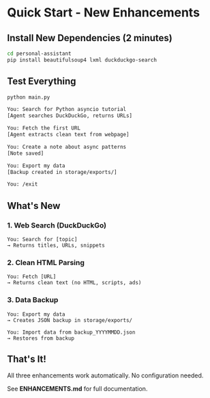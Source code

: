 # Quick Start - New Enhancements

## Install New Dependencies (2 minutes)

```bash
cd personal-assistant
pip install beautifulsoup4 lxml duckduckgo-search
```

## Test Everything

```bash
python main.py

You: Search for Python asyncio tutorial
[Agent searches DuckDuckGo, returns URLs]

You: Fetch the first URL
[Agent extracts clean text from webpage]

You: Create a note about async patterns
[Note saved]

You: Export my data
[Backup created in storage/exports/]

You: /exit
```

## What's New

### 1. Web Search (DuckDuckGo)
```
You: Search for [topic]
→ Returns titles, URLs, snippets
```

### 2. Clean HTML Parsing
```
You: Fetch [URL]
→ Returns clean text (no HTML, scripts, ads)
```

### 3. Data Backup
```
You: Export my data
→ Creates JSON backup in storage/exports/

You: Import data from backup_YYYYMMDD.json
→ Restores from backup
```

## That's It!

All three enhancements work automatically. No configuration needed.

See **ENHANCEMENTS.md** for full documentation.
